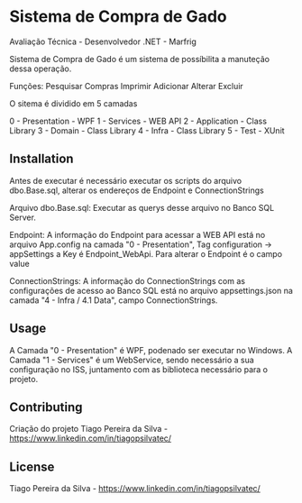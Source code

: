 # Sistema de Compra de Gado

Avaliação Técnica - Desenvolvedor .NET - Marfrig

Sistema de Compra de Gado é um sistema de possíbilita a manuteção dessa operação.

Funções:
Pesquisar Compras
Imprimir
Adicionar
Alterar
Excluir

O sitema é dividido em 5 camadas

0 - Presentation - WPF
1 - Services - WEB API
2 - Application - Class Library
3 - Domain - Class Library
4 - Infra - Class Library
5 - Test - XUnit

## Installation

Antes de executar é necessário executar os scripts do arquivo dbo.Base.sql, alterar os endereços de Endpoint e ConnectionStrings

Arquivo dbo.Base.sql: Executar as querys desse arquivo no Banco SQL Server.

Endpoint: A informação do Endpoint para acessar a WEB API está no arquivo App.config na camada "0 - Presentation", Tag configuration -> appSettings a Key é Endpoint_WebApi. Para alterar o Endpoint é o campo value

ConnectionStrings: A informação do ConnectionStrings com as configurações de acesso ao Banco SQL está no arquivo appsettings.json na camada "4 - Infra / 4.1 Data", campo ConnectionStrings.

## Usage

A Camada "0 - Presentation" é WPF, podenado ser executar no Windows.
A Camada "1 - Services" é um WebService, sendo necessário a sua configuração no ISS, juntamento com as biblioteca necessário para o projeto.

## Contributing

Criação do projeto Tiago Pereira da Silva - https://www.linkedin.com/in/tiagopsilvatec/

## License
Tiago Pereira da Silva - https://www.linkedin.com/in/tiagopsilvatec/